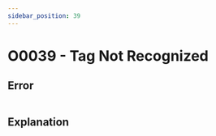 ```yaml
---
sidebar_position: 39
---
```


# O0039 - Tag Not Recognized

## Error

```erlang
```

## Explanation
